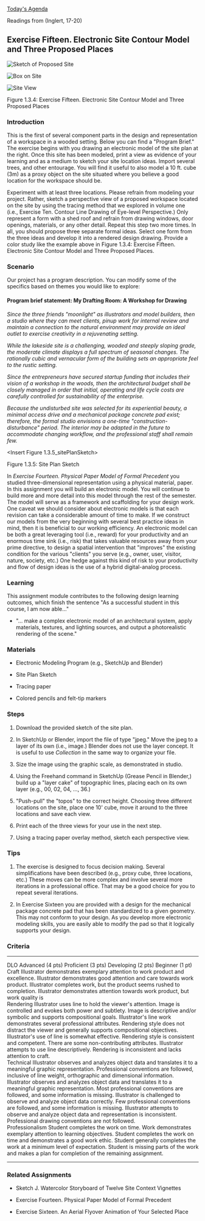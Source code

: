 [Today\'s Agenda](220914-5_agenda.html)

Readings from (Inglert, 17-20)

## Exercise Fifteen. Electronic Site Contour Model and Three Proposed Places

![Sketch of Proposed Site](images/3.2.2_site.jpeg)

![Box on Site](images/boxOnSite.png)

![Site View](images/totalSite.png)

Figure 1.3.4: Exercise Fifteen. Electronic Site Contour Model and Three
Proposed Places

### Introduction

This is the first of several component parts in the design and
representation of a workspace in a wooded setting. Below you can find a
\"Program Brief.\" The exercise begins with you drawing an electronic
model of the site plan at the right. Once this site has been
modeled, print a view as evidence of your learning and as a medium to
sketch your site location ideas. Import several trees, and other
entourage. You will find it useful to also model a 10 ft. cube (3m) as a
proxy object on the site situated where you believe a good location for
the workspace should be.

Experiment with at least three locations. Please refrain from modeling
your project. Rather, sketch a perspective view of a proposed workspace
located on the site by using the tracing method that we explored in
volume one (i.e., Exercise Ten. Contour Line Drawing of Eye-level
Perspective.) Only represent a form with a shed roof and refrain from
drawing windows, door openings, materials, or any other detail. Repeat
this step two more times. In all, you should propose three separate
formal ideas. Select one form from the three ideas and develop it into a
rendered design drawing. Provide a color study like the example above in
Figure 1.3.4: Exercise Fifteen. Electronic Site Contour Model and Three
Proposed Places.

### Scenario

Our project has a program description. You can modify some of the
specifics based on themes you would like to explore:

#### Program brief statement: My Drafting Room: A Workshop for Drawing

*Since the three friends \"moonlight\" as illustrators and model
builders, then a studio where they can meet clients, pinup work for
internal review and maintain a connection to the natural environment may
provide an ideal outlet to exercise creativity in a rejuvenating
setting.*

*While the lakeside site is a challenging, wooded and steeply sloping
grade, the moderate climate displays a full spectrum of seasonal
changes. The rationally cubic and vernacular form of the building sets
an appropriate feel to the rustic setting.*

*Since the entrepreneurs have secured startup funding that includes
their vision of a workshop in the woods, then the architectural budget
shall be closely managed in order that initial, operating and life cycle
costs are carefully controlled for sustainability of the enterprise.*

*Because the undisturbed site was selected for its experiential beauty,
a minimal access drive and a mechanical package concrete pad exist;
therefore, the formal studio envisions a one-time
\"construction-disturbance\" period. The interior may be adapted in the
future to accommodate changing workflow, and the professional staff
shall remain few.*

\<Insert Figure 1.3.5_sitePlanSketch\>

Figure 1.3.5: Site Plan Sketch

In *Exercise Fourteen. Physical Paper Model of Formal Precedent* you
studied three-dimensional representation using a physical material,
paper. In this assignment you will build an electronic model. You will
continue to build more and more detail into this model through the rest
of the semester. The model will serve as a framework and scaffolding for
your design work. One caveat we should consider about electronic models
is that each revision can take a considerable amount of time to make. If
we construct our models from the very beginning with several best
practice ideas in mind, then it is beneficial to our working efficiency.
An electronic model can be both a great leveraging tool (i.e., reward)
for your productivity and an enormous time sink (i.e., risk) that takes
valuable resources away from your prime directive, to design a spatial
intervention that \"improves\" the existing condition for the various
\"clients\" you serve (e.g., owner, user, visitor, nature, society,
etc.) One hedge against this kind of risk to your productivity and flow
of design ideas is the use of a hybrid digital-analog process.

### Learning

This assignment module contributes to the following design learning
outcomes, which finish the sentence "As a successful student in this
course, I am now able..."

-   "... make a complex electronic model of an architectural system,
    apply materials, textures, and lighting sources, and output a
    photorealistic rendering of the scene."

### Materials

-   Electronic Modeling Program (e.g., SketchUp and Blender)

-   Site Plan Sketch

-   Tracing paper

-   Colored pencils and felt-tip markers

### Steps

1.  Download the provided sketch of the site plan.

2.  In SketchUp or Blender, import the file of type \"jpeg.\" Move the
    jpeg to a layer of its own (i.e., image.) Blender does not use the
    layer concept. It is useful to use *Collection* in the same way to
    organize your file.

3.  Size the image using the graphic scale, as demonstrated in studio.

4.  Using the Freehand command in SketchUp (Grease Pencil in Blender,)
    build up a \"layer cake\" of topographic lines, placing each on its
    own layer (e.g., 00, 02, 04, \..., 36.)

5.  \"Push-pull\" the \"topos\" to the correct height. Choosing three
    different locations on the site, place one 10\' cube, move it around
    to the three locations and save each view.

6.  Print each of the three views for your use in the next step.

7.  Using a tracing paper overlay method, sketch each perspective view.

### Tips

1.  The exercise is designed to focus decision making. Several
    simplifications have been described (e.g., proxy cube, three
    locations, etc.) These moves can be more complex and involve several
    more iterations in a professional office. That may be a good choice
    for you to repeat several iterations.

2.  In Exercise Sixteen you are provided with a design for the
    mechanical package concrete pad that has been standardized to a
    given geometry. This may not conform to your design. As you develop
    more electronic modeling skills, you are easily able to modify the
    pad so that it logically supports your design.

### Criteria

  ----------------- -------------------------------------------------------------------------------------------------------------------------------------------------------------------------------------------------------------------- -------------------------------------------------------------------------------------------------------------------------------------------------------------------------------------- ----------------------------------------------------------------------------------------------------------------------------------------------------- ------------------------------------------------------------------------------------------------------------------------------------------------ --
  DLO               Advanced (4 pts)                                                                                                                                                                                                     Proficient (3 pts)                                                                                                                                                                     Developing (2 pts)                                                                                                                                    Beginner (1 pt)                                                                                                                                  
  Craft             Illustrator demonstrates exemplary attention to work product and excellence.                                                                                                                                         Illustrator demonstrates good attention and care towards work product.                                                                                                                 Illustrator completes work, but the product seems rushed to completion.                                                                               Illustrator demonstrates attention towards work product, but work quality is                                                                     
  Rendering         Illustrator uses line to hold the viewer\'s attention. Image is controlled and evokes both power and subtlety. Image is descriptive and/or symbolic and supports compositional goals.                                Illustrator\'s line work demonstrates several professional attributes. Rendering style does not distract the viewer and generally supports compositional objectives.                   Illustrator\'s use of line is somewhat effective. Rendering style is consistent and competent. There are some non-contributing attributes.            Illustrator attempts to use line descriptively. Rendering is inconsistent and lacks attention to craft.                                          
  Technical         Illustrator observes and analyzes object data and translates it to a meaningful graphic representation. Professional conventions are followed, inclusive of line weight, orthographic and dimensional information.   Illustrator observes and analyzes object data and translates it to a meaningful graphic representation. Most professional conventions are followed, and some information is missing.   Illustrator is challenged to observe and analyze object data correctly. Few professional conventions are followed, and some information is missing.   Illustrator attempts to observe and analyze object data and representation is inconsistent. Professional drawing conventions are not followed.   
  Professionalism   Student completes the work on time. Work demonstrates exemplary attention to learning objectives.                                                                                                                    Student completes the work on time and demonstrates a good work ethic.                                                                                                                 Student generally completes the work at a minimum level of expectation.                                                                               Student is missing parts of the work and makes a plan for completion of the remaining assignment.                                                
  ----------------- -------------------------------------------------------------------------------------------------------------------------------------------------------------------------------------------------------------------- -------------------------------------------------------------------------------------------------------------------------------------------------------------------------------------- ----------------------------------------------------------------------------------------------------------------------------------------------------- ------------------------------------------------------------------------------------------------------------------------------------------------ --

### Related Assignments

-   Sketch J. Watercolor Storyboard of Twelve Site Context Vignettes

-   Exercise Fourteen. Physical Paper Model of Formal Precedent

-   Exercise Sixteen. An Aerial Flyover Animation of Your Selected Place

<!-- save for later

## Student Examples

![Wirth](images/Wirth_ModelSystems_1.2.png)

![Miller](images/01.2_ModelSystems.png)

![Uchiyama](images/uchiyama_01.2_ModelSystems_1080.png)

-->
